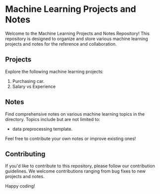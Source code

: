 # Machine Learning Projects and Notes

Welcome to the Machine Learning Projects and Notes Repository! This repository is designed to organize and store various machine learning projects and notes for the reference and collaboration.

## Projects

Explore the following machine learning projects:

1. Purchasing car.
2. Salary vs Experience

## Notes

Find comprehensive notes on various machine learning topics in the directory. Topics include but are not limited to:

- data preprocessing template.

Feel free to contribute your own notes or improve existing ones!

## Contributing

If you'd like to contribute to this repository, please follow our contribution guidelines. We welcome contributions ranging from bug fixes to new projects and notes.

Happy coding!
